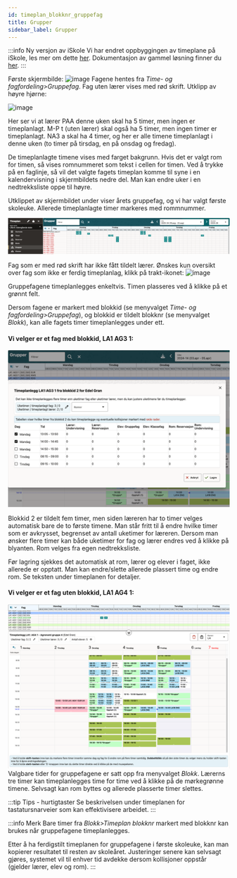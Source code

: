 ```yaml
---
id: timeplan_blokknr_gruppefag
title: Grupper
sidebar_label: Grupper
---
```

 
:::info Ny versjon av iSkole
Vi har endret oppbyggingen av timeplane på iSkole, les mer om dette [her](https://dokumentasjon.iskole.net/blog/timeplan). Dokumentasjon av gammel løsning finner du [her](https://dokumentasjon.iskole.net/docs/timeplan_blokknr_gruppefag_old).
:::

Første skjermbilde:
![image](https://github.com/BarmanHanssen/iskole/assets/80097133/fcee463d-7606-40fc-a596-629d4646758a)
Fagene hentes fra _Time- og fagfordeling>Gruppefag_. Fag uten lærer vises med rød skrift.
Utklipp av høyre hjørne: 

![image](https://github.com/BarmanHanssen/iskole/assets/80097133/12ca06d9-73fa-48bd-bc92-b79de6d24097) 

Her ser vi at lærer PAA denne uken skal ha 5 timer, men ingen er timeplanlagt. M-P t (uten lærer) skal også ha 5 timer, men ingen timer er timeplanlagt. NA3 a skal ha 4 timer, og her er alle timene timeplanlagt i denne uken (to timer på tirsdag, en på onsdag og fredag).

De timeplanlagte timene vises med farget bakgrunn. Hvis det er valgt rom for timen, så vises romnummeret som tekst i cellen for timen. Ved å trykke på en faglinje, så vil det valgte fagets timeplan komme til syne i en kalendervisning i skjermbildets nedre del. Man kan endre uker i en nedtrekksliste oppe til høyre.

Utklippet av skjermbildet under viser årets gruppefag, og vi har valgt første skoleuke. Allerede timeplanlagte timer markeres med rommnummer. 

![image](/img/tp_grupper.png)

Fag som er med rød skrift har ikke fått tildelt lærer. Ønskes kun oversikt over fag som ikke er ferdig timeplanlag, klikk på trakt-ikonet:
![image](https://github.com/user-attachments/assets/0b6f8863-1b39-4073-afc1-5a127658023b)


Gruppefagene timeplanlegges enkeltvis. Timen plasseres ved å klikke på et grønnt felt. 

Dersom fagene er markert med blokkid (se menyvalget _Time- og fagfordeling>Gruppefag_), og blokkid er tildelt blokknr (se menyvalget _Blokk_), kan alle fagets timer timeplanlegges under ett.

#### Vi velger er et fag med blokkid, LA1 AG3 1:
![tp_grupper_timeplanlegg_med_blokkid](/img/tp_grupper_blokkid.png)

Blokkid 2 er tildelt fem timer, men siden læreren har to timer velges automatisk bare de to første timene. Man står fritt til å endre hvilke timer som er avkrysset, begrenset av antall uketimer for læreren. Dersom man ønsker flere timer kan både uketimer for fag og lærer endres ved å klikke på blyanten. Rom velges fra egen nedtrekksliste.

Før lagring sjekkes det automatisk at rom, lærer og elever i faget, ikke allerede er opptatt. Man kan endre/slette allerede plassert time og endre rom. Se teksten under timeplanen for detaljer.

#### Vi velger er et fag uten blokkid, LA1 AG4 1:
![tp_grupper_timeplanlegg_uten_blokkid](/img/tp_grupper_uten_blokkid.png)
Valgbare tider for gruppefagene er satt opp fra menyvalget _Blokk_. Lærerns tre timer kan timeplanlegges time for time ved å klikke på de mørkegrønne timene. Selvsagt kan rom byttes og allerede plasserte timer slettes.

:::tip Tips - hurtigtaster
Se beskrivelsen under timeplanen for tastatursnarveier som kan effektivisere arbeidet.
:::

:::info Merk
Bare timer fra _Blokk>Timeplan blokknr_ markert med blokknr kan brukes når gruppefagene timeplanlegges. 

Etter å ha ferdigstilt timeplanen for gruppefagene i første skoleuke, kan man kopierer resultatet til resten av skoleåret. Justeringer senere kan selvsagt gjøres, systemet vil til enhver tid avdekke dersom kollisjoner oppstår (gjelder lærer, elev og rom).
:::

